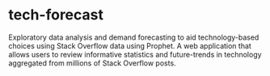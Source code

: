 # tech-forecast

Exploratory data analysis and demand forecasting to aid technology-based choices using Stack Overflow data using Prophet.
A web application that allows users to review informative statistics and future-trends in technology aggregated from millions of Stack Overflow posts. 

